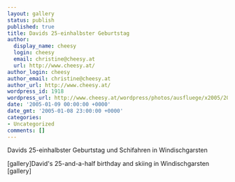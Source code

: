```yaml
---
layout: gallery
status: publish
published: true
title: Davids 25-einhalbster Geburtstag
author:
  display_name: cheesy
  login: cheesy
  email: christine@cheesy.at
  url: http://www.cheesy.at/
author_login: cheesy
author_email: christine@cheesy.at
author_url: http://www.cheesy.at/
wordpress_id: 1918
wordpress_url: http://www.cheesy.at/wordpress/photos/ausfluege/x2005/2005-jaenner/
date: '2005-01-09 00:00:00 +0000'
date_gmt: '2005-01-08 23:00:00 +0000'
categories:
- Uncategorized
comments: []
---
```

<!--:de-->Davids 25-einhalbster Geburtstag und Schifahren in Windischgarsten
[gallery]<!--:--><!--:en-->David's 25-and-a-half birthday and skiing in Windischgarsten
[gallery]<!--:-->
